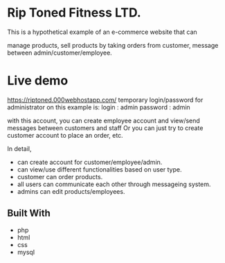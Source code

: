 # Rip Toned Fitness LTD.

This is a hypothetical example of an e-commerce website that can 

manage products, 
sell products by taking orders from customer,
message between admin/customer/employee.

# Live demo

<a href="https://riptoned.000webhostapp.com/" target="_blank">https://riptoned.000webhostapp.com/</a>
temporary login/password for administrator on this example is:
login : admin
password : admin

with this account, you can create employee account and view/send messages between customers and staff
Or you can just try to create customer account to place an order, etc.


In detail, 

* can create account for customer/employee/admin.
* can view/use different functionalities based on user type.
* customer can order products.
* all users can communicate each other through messageing system.
* admins can edit products/employees.

## Built With

* php
* html
* css
* mysql
